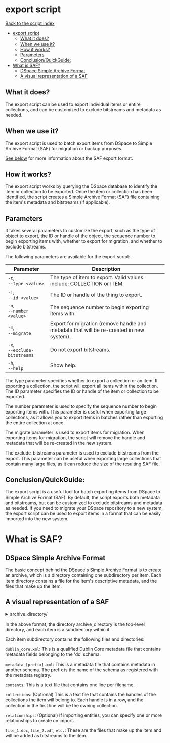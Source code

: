 # export script
[Back to the script index](index.md)
<!-- TOC -->
* [export script](#export-script)
  * [What it does?](#what-it-does)
  * [When we use it?](#when-we-use-it)
  * [How it works?](#how-it-works)
  * [Parameters](#parameters)
  * [Conclusion/QuickGuide:](#conclusionquickguide)
* [What is SAF?](#what-is-saf)
  * [DSpace Simple Archive Format](#dspace-simple-archive-format)
  * [A visual representation of a SAF](#a-visual-representation-of-a-saf)
<!-- TOC -->
## What it does?

The export script can be used to export individual items or entire collections, and can be customized to exclude
bitstreams and metadata as needed.

## When we use it?

The export script is used to batch export items from DSpace to Simple Archive Format (SAF) for migration or backup
purposes.

[See below](#what-is-saf) for more information about the SAF export format.


## How it works?

The export script works by querying the DSpace database to identify the item or collection to be exported. Once the item
or collection has been identified, the script creates a Simple Archive Format (SAF) file containing the item's metadata
and bitstreams (if applicable).

## Parameters

It takes several parameters to customize the export, such as the type of object to export, the ID or handle of the
object, the sequence number to begin exporting items with, whether to export for migration, and whether to exclude
bitstreams.

The following parameters are available for the export script:

| Parameter                         | Description                                                                              |
|-----------------------------------|------------------------------------------------------------------------------------------|
| `-t`, <br/>`--type <value>`       | The type of item to export. Valid values include: COLLECTION or ITEM.                    |
| `-i`, <br/>`--id <value>`         | The ID or handle of the thing to export.                                                 |
| `-n`, <br/>`--number <value>`     | The sequence number to begin exporting items with.                                       |
| `-m`, <br/>`--migrate`            | Export for migration (remove handle and metadata that will be re-created in new system). |
| `-x`, <br/>`--exclude-bitstreams` | Do not export bitstreams.                                                                |
| `-h`, <br/>`--help`               | Show help.                                                                               |

The type parameter specifies whether to export a collection or an item. If exporting a collection, the script will
export all items within the collection. The ID parameter specifies the ID or handle of the item or collection to be
exported.

The number parameter is used to specify the sequence number to begin exporting items with. This parameter is useful when
exporting large collections, as it allows you to export items in batches rather than exporting the entire collection at
once.

The migrate parameter is used to export items for migration. When exporting items for migration, the script will remove
the handle and metadata that will be re-created in the new system.

The exclude-bitstreams parameter is used to exclude bitstreams from the export. This parameter can be useful when
exporting large collections that contain many large files, as it can reduce the size of the resulting SAF file.

## Conclusion/QuickGuide:

The export script is a useful tool for batch exporting items from DSpace to Simple Archive Format (SAF). By default, the
script exports both metadata and bitstreams, but can be customized to exclude bitstreams and metadata as needed. If you
need to migrate your DSpace repository to a new system, the export script can be used to export items in a format that
can be easily imported into the new system.

# What is SAF?

## DSpace Simple Archive Format

The basic concept behind the DSpace's Simple Archive Format is to create an archive, which is a directory containing one
subdirectory per item. Each item directory contains a file for the item's descriptive metadata, and the files that make
up the item.

## A visual representation of a SAF

<details>
  <summary>archive_directory/</summary>

  <details>
    <summary>item_000/</summary>

    * dublin_core.xml         -- qualified Dublin Core metadata for metadata fields belonging to the 'dc' schema.
    * metadata_[prefix].xml   -- metadata in another schema.  The prefix is the name of the schema as registered with the metadata registry.
    * contents                -- text file containing one line per filename.
    * collections             -- (Optional) text file that contains the handles of the collections the item will belong to. Each handle in a row. Collection in first line will be the owning collection.
    * relationships           -- (Optional) If importing Entities, you can specify one or more relationships to create on import
    * file_1.doc              -- files to be added as bitstreams to the item.
    * file_2.pdf
  </details>

  <details>
    <summary>item_001/</summary>

    * dublin_core.xml         -- qualified Dublin Core metadata for metadata fields belonging to the 'dc' schema.
    * metadata_[prefix].xml   -- metadata in another schema.  The prefix is the name of the schema as registered with the metadata registry.
    * contents                -- text file containing one line per filename.
    * collections             -- (Optional) text file that contains the handles of the collections the item will belong to. Each handle in a row. Collection in first line will be the owning collection.
    * relationships           -- (Optional) If importing Entities, you can specify one or more relationships to create on import
    * file_1.doc              -- files to be added as bitstreams to the item.
    * file_2.pdf
  </details>

  <details>
    <summary>item_002/</summary>

    * dublin_core.xml         -- qualified Dublin Core metadata for metadata fields belonging to the 'dc' schema.
    * metadata_[prefix].xml   -- metadata in another schema.  The prefix is the name of the schema as registered with the metadata registry.
    * contents                -- text file containing one line per filename.
    * collections             -- (Optional) text file that contains the handles of the collections the item will belong to. Each handle in a row. Collection in first line will be the owning collection.
    * relationships           -- (Optional) If importing Entities, you can specify one or more relationships to create on import
    * file_1.doc              -- files to be added as bitstreams to the item.
    * file_2.pdf
  </details>
  <details>
    <summary>item_003/</summary>

    * dublin_core.xml         -- qualified Dublin Core metadata for metadata fields belonging to the 'dc' schema.
    * metadata_[prefix].xml   -- metadata in another schema.  The prefix is the name of the schema as registered with the metadata registry.
    * contents                -- text file containing one line per filename.
    * collections             -- (Optional) text file that contains the handles of the collections the item will belong to. Each handle in a row. Collection in first line will be the owning collection.
    * relationships           -- (Optional) If importing Entities, you can specify one or more relationships to create on import
    * file_1.doc              -- files to be added as bitstreams to the item.
    * file_2.pdf
  </details>

  <details>
    <summary>item_004/</summary>

    * dublin_core.xml         -- qualified Dublin Core metadata for metadata fields belonging to the 'dc' schema.
    * metadata_[prefix].xml   -- metadata in another schema.  The prefix is the name of the schema as registered with the metadata registry.
    * contents                -- text file containing one line per filename.
    * collections             -- (Optional) text file that contains the handles of the collections the item will belong to. Each handle in a row. Collection in first line will be the owning collection.
    * relationships           -- (Optional) If importing Entities, you can specify one or more relationships to create on import
    * file_1.doc              -- files to be added as bitstreams to the item.
    * file_2.pdf
  </details>
 
  <details>
    <summary>item_005/</summary>

    * dublin_core.xml         -- qualified Dublin Core metadata for metadata fields belonging to the 'dc' schema.
    * metadata_[prefix].xml   -- metadata in another schema.  The prefix is the name of the schema as registered with the metadata registry.
    * contents                -- text file containing one line per filename.
    * collections             -- (Optional) text file that contains the handles of the collections the item will belong to. Each handle in a row. Collection in first line will be the owning collection.
    * relationships           -- (Optional) If importing Entities, you can specify one or more relationships to create on import
    * file_1.doc              -- files to be added as bitstreams to the item.
    * file_2.pdf
  </details>
</details>


In the above format, the directory archive_directory is the top-level directory, and each item is a subdirectory within
it.

Each item subdirectory contains the following files and directories:

`dublin_core.xml`:
This is a qualified Dublin Core metadata file that contains metadata fields belonging to the 'dc' schema.

`metadata_[prefix].xml`: This is a metadata file that contains metadata in another schema. The prefix is the name of the
schema as registered with the metadata registry.

`contents`: This is a text file that contains one line per filename.

`collections`: (Optional) This is a text file that contains the handles of the collections the item will belong to. Each
handle is in a row, and the collection in the first line will be the owning collection.

`relationships`: (Optional) If importing entities, you can specify one or more relationships to create on import.

`file_1.doc`, `file_2.pdf`, `etc.`: These are the files that make up the item and will be added as bitstreams to the
item.





